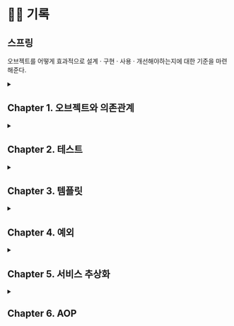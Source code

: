 # ✍🏻 기록

## 스프링

오브젝트를 어떻게 효과적으로 설계 · 구현 · 사용 · 개선해야하는지에 대한 기준을 마련해준다.

<details>

<summary><h2> Chapter 1. 오브젝트와 의존관계 </h2></summary>

<details>

<summary><h3> 관심사의 분리 </h3></summary>

소프트웨어 개발에서 끝이란 개념은 없다.

사용자의 비즈니스 프로세스와 그에 따른 요구사항은 끊임없이 바뀌고 발전한다.

그래서 객체를 설계할 때, ❓***어떻게 하면 변화의 폭을 최소한으로 줄일 수 있을지 고려*** 해야한다.

<br>

변화는 보통 한 가지 관심에 대해 일어나고, 💡***우리가 객체를 설계할 때 관심이 같은 것끼리는 모으고 관심이 다른 것은 분리***하면

변화로부터 영향받는 범위를 줄일 수 있다.

왜냐하면 한 가지 관심에 대한 변경이 일어날 경우, 그 관심이 집중되는 코드만 수정하면 관심이 다른 코드에는 영향을 주지않고 간단하게 수정할 수 있기 때문이다.

<br>

관심사를 가장 효과적으로 분리하는 방법은, 분리할 기능을 인터페이스로 분리한 뒤 기능을 제공하는 방법이다.

구체적인 기능 동작 원리나 방법은 구현하는 클래스가 결정하고, 외부에서 구현 클래스를 주입해주면 다형성에 의해 구현된 기능을 사용할 수 있게 된다.

<br>

이는 인터페이스를 의존하도록 하고, 인터페이스를 파라미터로 받는 생성자를 통해 의존하는 인터페이스에 사용할 구현 오브젝트를 할당한 뒤 

인터페이스에서 정의된 메서드를 사용하는 것으로 해결할 수 있다. 

런타임 시점에서 두 오브젝트를 연결하는 작업은, 제 3의 오브젝트가 어떤 구현 클래스를 사용할지 결정해서 객체 생성시 주입시켜주는💡 ***DI(Dependency Injection)를*** 해주면 된다.  


  <br>

따라서, **구현 클래스를 외부에서 결정하고 생성해서 인터페이스를 의존하고 있던(사용하고 있던) 오브젝트에 런타임 시점에서 연결해주면 강한 의존성을 끊을 수 있으며 코드가 변화에 유연해질 수 있다.** 
  
이한러한 역할을 스프링에서는 **IoC 컨테이너**가 담당한다.

<br>

🌟 ***높은 응집도 (관심사가 비슷한 것끼리 모음)와*** ***낮은 결합도(변화하기 쉬운 구현 클래스가 아닌 변화하기 어려운 인터페이스에 의존)는*** 변화와 확장에 유연하게 대처할 수 있게 도와준다.

<br>



> 📌 좋은 객체 지향 설계 5원칙 (SOLID)
>
> 1. SRP (Single Responsibility Principle) : 단일 책임 원칙, 한 클래스는 하나의 책임만 가져야 한다. 변경이 발생할 때, 파급효과가 적으면 SRP 원칙을 잘 따른 것
> 2. OCP (Open/Closed Principle) : 개방 · 폐쇄 원칙, 확장에는 열려(개방)있고 변화에는 닫혀(폐쇄)있어야 한다. 클래스에 기능을 추가할때, 기존 코드를 변경하지않고 확장할 수 있어야 한다. 
> 3. LSP (Liskov Substitutuion Principle) : 리스코프 치환 원칙, 하위클래스는 상위클래스에서 정의한 행동 규약을 위반하지 않아야 한다.
> 4. ISP (Interface Segregation Principle) : 인터페이스 분리 원칙, 자신이 사용하지 않는 메서드에 의존관계를 맺지 않아야 하고 더 작은 인터페이스 여러개로 분리해서 사용하는 것이 좋다.
> 5. DIP (Dependency Inversion Principle) : 의존관계 역전 원칙, 변화하기 쉬운 구현 클래스에 의존하지 말고 인터페이스에 의존하는 것이 좋다.

  </details>
  
  <details>

<summary><h3> 프레임워크와 라이브러리의 차이 </h3></summary>

**라이브러리**를 사용하는 코드는 **개발자의 코드가 애플리케이션 흐름을 주도**하고, 동작하는 중에 필요할 때 능동적으로 라이브러리를 사용한다.

반면에, **프레임워크**는 **프레임워크가 애플리케이션의 흐름을 주도**하고, 동작하는 중에 개발자가 만든 코드를 사용하여 수동적으로 동작하게 된다.

프레임워크는 제어의 역전 개념이 적용되어 있어야 한다.



</details>
  <details>
<summary><h3>  스프링이 싱글톤으로 빈을 관리하는 이유?   </h3></summary>

대규모 엔터프라이즈 서버 환경에서 **매번 클라이언트가 요청할때 마다 로직을 담당하는 오브젝트를 새로 생성해서 사용**하면, 서버 부하가 심해질 것이다.  
    
따라서 하나의 오브젝트를 생성해두고, 공유해서 사용하는 것이다.
  
싱글톤은 자바에서 다음과 같은 방식으로 구현할 수 있다.
  
```java
  pubilc class Singleton{
    private static Singleton INSTANCE;
  
    //외부에서 객체를 생성하지 못하도록 private 접근 제어자를 붙인 생성자를 정의한다.
    private Singleton(){
    }
  
    // INSTANCE가 null 인 경우에만 객체를 새로 생성하고, 이미 존재하는 경우에는, 존재하는 인스턴스를 반환한다.
    public static synchronized Singleton getInstance(){
      if (INSTANCE == null){
        INSTANCE = new Singleton();
      }
      return INSTANCE;
    }
  }
```
    
🚨 private 생성자를 사용하면 객체지향의 장점인 상속을 사용할 수 없고 전역 변수로 사용되어 Mock 주입이 어려워 테스트 하기 힘들다는 단점이 있다.

따라서 자바에서의 구현 방식은 여러가지 단점이 있기 때문에,   
    
스프링에서 제공하는 **싱글톤 레지스트리**를 사용하여 💡 static 메서드나 private 생성자를 사용하는 클래스가 아닌 평범한 자바 클래스를 싱글톤으로 활용할 수 있게 해준다.


</details>

<details>

<summary><h3>  💡 용어 정리 </h3></summary>

1. 📖 ***DAO (Data Access Object)*** : DB를 사용해 **데이터를 조회 · 조작하는 기능을 담당하는 오브젝트**
2. 🫘***자바빈 규약이란?*** : 파라미터가 없는 생성자가 있고 `get()` 과 `set()` 메서드가 정의되어 있어 속성을 수정하거나 조회할 수 있다.
3. 🏭 ***팩토리 메서드 패턴*** : 상위 클래스에서는 인터페이스 형태의 오브젝트를 생성하는 추상 메서드를 정의해서 사용하고, **서브 클래스에서 구체적인 오브젝트 생성 방법을 결정하게 하는 방법**을 말한다. 
4. 🪄 ***전략 패턴*** : 독립적인 책임으로 분리가 가능한 기능을 개별적인 **인터페이스로 분리**한 뒤, 이를 구현한 클래스를 **필요에 따라 바꿔서 사용할 수 있도록 하는 방법**
5. 🔃 ***제어의 역전 (IoC : Inversion of Control)*** : 자신이 사용할 오브젝트를 직접 결정하고 생성하는 것이 아닌, **제어권을 가진 다른 오브젝트에 의해 결정**된다. 
6. 🌞 ***애플리케이션 컨텍스트 (Application Context)*** : IoC 방식으로 빈을 관리하는 빈 팩토리를 상속받아, **빈 관리 뿐만 아니라 스프링이 제공하는 다른 부가기능을 이용해 제어작업을 총괄하는 오브젝트**이다. 오브젝트가 만들어지는 방식, 시점과 전략을 다르게 가져갈 수 있고 자동생성, 오브젝트에 대한 후처리, 인터셉팅 등 다양한 기능을 할 수 있다.


</details>
  
  </details>


<details>

<summary><h2> Chapter 2. 테스트 </h2></summary>

<details>

<summary><h3> 단위 테스트 (Unit Test) 를 하는 이유</h3></summary>

작은 단위의 코드에 대해 테스트를 수행한 것을 **단위 테스트**라고 한다.

한꺼번에 너무 많은 것을 몰아서 테스트하면 테스트 수행 과정도 복잡해지고, **오류가 발생했을 때 어떤 부분에서 오류가 발생했는지 정확한 원인을 쉽게 찾기 힘들어진다.**

<br>

단위 테스트는 항상 일관성 있는 결과가 보장돼야 한다.

💡 외부 환경에 영향을 받지 말아야 하는 것은 물론이고 테스트를 실행하는 순서를 바꿔도 동일한 결과가 보장되도록 만들어야 한다.


  </details>

  <details>

<summary><h3> 테스트 주도 개발 (TDD : Test Driven Development) </h3></summary>

만들고자 하는 기능의 내용을 담고 있으면서 만들어진 코드를 검증도 해줄 수 있도록 테스트 코드를 먼저 만들고, 테스트를 성공하게 해주는 코드를 작성하는 방식이다.

***실패한 테스트를 성공시키기 위한 목적이 아닌 코드는 만들지 않는다*** 는 것이 기본 원칙이다.

<br>

TDD의 장점 중 하나는 코드를 만들어 테스트를 실행하는  그 사이의 간격이 매우 짧다는 점이다.

테스트 없이 오랜 시간 동안 코드를 만들고 나서 테스트를 하면, 오류가 발생했을 때 원인을 찾기 쉽지 않다.

</details>

  <details>

<summary><h3> 테스트 용 설정 정보(application-test.yml) 사용 </h3></summary>


```
spring:
  profiles:
    active: test
```

기존에 사용하던 `application.yml` 파일에 위와 같은 구문을 추가해준다.

<br>

그리고, 테스트 용으로 사용할 설정 정보가 담긴 `application-test.yml` 파일을 생성한다.

💡 `application-{별칭}.yml` 과 `spring.profiles.active: {별칭}` 의 별칭은 동일해야 한다.

<br>

그리고, 테스트를 실행할 클래스에

```
@SpringBootTest
@ActiveProfiles("test")
```

혹은

```
@SpringBootTest(properties = "spring.profiles.active=test")
```

와 같이 어노테이션을 적용하면, `application-test.yml`에 적용한 환경변수로 테스트를 실행할 수 있다.



</details>



<details>

<summary><h3>  💡 용어 정리 </h3></summary>

1. 📖 픽스처(fixture) : 테스트를 수행하는데 필요한 정보나 오브젝트
2. 💩`@DirtiesContext` : 어플리케이션 컨텍스트의 상태를 테스트 코드 내에서 수동으로 변경하는 경우 (클래스 레벨 · 메서드 레벨) 에 사용한다. **변경한 컨텍스트가 다른 테스트에 영향을 주지 않게** 하기 위해, **테스트 메서드를 수행하고 나면 매번 새로운 어플리케이션 컨텍스트를 만들어서 다음 테스트가 사용**하게 해준다.
3. ⛑️ 비침투적 기술(noninvasive) : 기술에 종속적이지 않은 **순수한 코드를 유지할 수 있게 해주는 기술**, 대표적으로 **스프링이 비침투적 기술**이고 이전에 사용하던 EJB는 침투적 기술이라고 할 수 있다. 기술을 사용하기 위해 특정 인터페이스나 클래스를 사용하도록 강제하는 기술을 침투적 기술이라고 한다.

</details>

  </details>



<details>

<summary><h2> Chapter 3. 템플릿 </h2></summary>

<details>

<summary><h3> Connection과 같은 공유 리소스를 반드시 반환해야하는 이유</h3></summary>


❓ `Connection` 이나 `PreparedStatement` 를 사용하고 `close()` 메서드로 명시적으로 리소스를 반환하는 이유가 뭘까?

일반적으로 서버에서는 제한된 개수의 DB 커넥션을 만들어서 재사용 가능한 풀로 관리한다.

매번 생성하는 것 보다 미리 정해진 개수 만큼 만들어놓고 돌려가며 사용하는 방식이 유리하기 때문이다.

<br>

💡 이때, 제한된 개수의 커넥션을 가져가서 사용하고나서 명시적으로 `close()` 해서 **반환해서 돌려줘야지만, 재사용할 수 있게 된다.**

<br>

반환되지 못한 `Connection` 이 쌓이다가 커넥션 풀에 여유가 없어지면 리소스가 모자란다는 오류를 내며 서버가 중단될 수 있다.

따라서, 중간에 예외가 발생하더라도 정상적으로 가져간 리소스를 반환할 수 있도록 해야한다.

<br>

📌 그리고 리소스는 만들어진 순서의 역순으로 `close()` 해주는 것이 좋다.

```
Connection c = dataSource.getConnection();
PreparedStatement ps = c.prepareStatement("delete from users");

ps.close();
c.close();
```

위와 같은 경우, `ps.close()` 를 먼저 해주고 `c.close()` 를 해주어야 한다는 의미이다.

`Connection`을 먼저 닫는 경우 `PrepredStatement`가 활성화 된 상태로 남아있을 수 있어 리소스가 낭비될 수 있다.





  </details>
<details>

<summary><h3>  템플릿 · 콜백 패턴 </h3></summary>

전략 패턴의 기본 구조에 익명 내부 클래스를 활용한 방식이다.

템플릿은 고정된 작업 흐름을 가진 코드를 재사용한다는 의미에서 붙인 이름이다.

콜백은 템플릿 안에서 호출되는 것을 목적으로 만들어진 오브젝트이다.

<br>

일반적으로, 템플릿에서는 인터페이스의 메서드를 사용하고 콜백은 하나의 메소드를 가진 인터페이스를 구현한 익명 클래스로 만들어진다.

따라서, 💡 **콜백은 템플릿과 같은 클래스에 존재하고, 콜백이 인터페이스를 구현하는 익명 클래스를 템플릿에 전달함으로서 일종의 DI가 이루어진다.**

클래스간의 관계를 설정파일에 노출되지 않는다는 장점이 있다.

 <br>

📌 일반적인 DI는 템플릿에 인스턴스 변수를 만들어 두지만, 템플릿 · 콜백 방식에서는 매번 메소드 단위로 사용할 오브젝트를 새롭게 전달받는다는 특징이 있다. 또한, 콜백 오브젝트는 자신을 생성한 클라이언트 메소드 내의 정보를 직접 참조하여 강하게 결합되어 있다는 특징이 있다.

<br>

중복되는 코드를 메서드로 분리하고, 그 메서드가 인터페이스로 분리되고, 분리한 메서드가 고정된 작업 흐름을 갖고 작업 마다 바뀌는 부분이 존재한다면 템플릿 · 콜백 패턴을 적용하는 것을 고려할 수 있다.


</details>

<details>

<summary><h3>  네거티브 테스트의 중요성 </h3></summary>

개발자들은 수동 테스트를 할 때 실패할 만한 상황을 잘 고려하지 못하는 경우가 많다.

문제가 발생하는 경우는 주로 예외적인 조건과 결과 때문에 발생한다.

그래서 같은 개발자가 만든 메서드인데도, 어떤 메서드는 데이터가 없으면 null을 리턴하고, 어떤 메서드는 빈 리스트 오브젝트를 리턴하고, 어떤 메서드는 예외를 던지고, 어떤 메서드는 런타임 예외가 발생하면서 뻗어버린다.

💡 따라서 예외 상황에 대한 **일관성 있는 기준을 정해두고 이를 테스트로 만들어 검증**해둬야 한다.

의도적으로 예외적인 조건에 대해 테스트를 만드는 습관이 있으면 안정적인 코드를 작성할 수 있다.

</details>

  </details>


<details>

<summary><h2> Chapter 4. 예외 </h2></summary>

<details>

<summary><h3> 잘못된 예외 처리의 예시</h3></summary>

```
try{
	...
} catch(SQLException e){

}
```

🚨 예외를 잡고 아무것도 하지 않는 코드는 예외 발생을 무시하고 정상적인 상황인 것처럼 다음 라인으로 넘어가겠다는 분명한 의도가 있는 게 아니라면 연습 중에도 절대 만들어서는 안 되는 코드다.

프로그램 실행 중에 어디선가 오류가 있어서 예외가 발생해도 그것을 무시하고 계속 진행해버리기 때문이다.

<br>

예상치 못한 다른 문제를 일으킬 수 있고 문제의 원인이 무엇인지 찾아내기 매우 힘들어진다.

<br>

예외를 처리할 때 반드시 지켜야 할 핵심 원칙은 한 가지다. **모든 예외는 적절하게 복구되든지 아니면 작업을 중단시키고 운영자 또는 개발자에게 분명하게 통보돼야 한다.**


  </details>


<details>

<summary><h3> Java의 예외 종류와 특징</h3></summary>

<img src="https://raw.githubusercontent.com/buinq/imageServer/main/img/105691109-2cda9400-5f40-11eb-9003-a14873c2eaf2.png" alt="image" style="zoom: 33%;" />

- Error

  `java.lang.Error` 클래스의 서브 클래스들이다. 주로 JVM에서 발생시키는 것이고 `OutOfMemoryError`나 `ThreadDeath` 같은 에러를 발생시키기 때문에 애플리케이션 코드에서 처리하기 힘들 예외들이 있다.

- Checked Exception

  `RuntimeException`을 상속하지 않는 `java.lang.Exception` 클래스의 서브 클래스들이다. 체크 예외가 발생할 수 있는 메서드를 사용할 경우 **반드시 예외를 처리하는 코드를 catch문으로 잡든가 throws를 정의해서 메서드 밖으로 처리해야 컴파일 에러가 발생하지 않는다.** 즉, 명시적으로 예외를 처리해야한다.

- Unchecked Exception

  `RuntimeException` 클래스를 상속하는 클래스들이다. 명시적인 예외처리를 하지 않아도 컴파일에러가 발생하지 않는다. 대표적으로 오브젝트를 할당하지 안혹 사용하려고 시도했을 때, 발생하는 `NullPointerException`이 있다. 이런 예외는 개발자가 주의 깊게 만든다면 피할 수 있는, 예상하지 못했던 상황에서 발생하는 것이 아니기 때문에 명시적으로 예외처리를 하지 않아도 되도록 만든 것이다.

checked 예외 처리의 경우 예외처리를 강제하여 안정성을 높이고 명시적으로 예외를 확인할 수 있다. unchecked 예외 처리의 경우 예외처리 로직을 간결하게 작성할 수 있지만 예기치 않게 중단될 수 있어 주의가 필요하다.


  </details>

<details>
<summary><h3> JdbcTemplate 를 사용하면 왜 SQLException을 throws 하거나 명시적으로 처리하지 않는가</h3></summary>
JdbcTemplate 템플릿과 콜백 안에서 발생하는 모든 SQLException을 런타임 예외인 DataAccessException으로 포장해서 던져준다.

따라서, 필요한 경우에만 DataAccessException을 catch해서 처리하면 된다.

<br>
런타임 예외이므로 unchecked 예외이고, 따라서 호출하는 메서드에서 이를 꼭 처리해야할 의무는 없다.

<br>

JdbcTemplate의 쿼리를 전달하는 템플릿을 보면, 아래와 같이 SQLException을 런타임 예외인 DataAccessException에 포장하여 중첩예외 형태로 던지는 것을 확인할 수 있다.

```java
catch (SQLException ex) {
   // Release Connection early, to avoid potential connection pool deadlock
   // in the case when the exception translator hasn't been initialized yet.
   if (psc instanceof ParameterDisposer parameterDisposer) {
      parameterDisposer.cleanupParameters();
   }
   String sql = getSql(psc);
   psc = null;
   JdbcUtils.closeStatement(ps);
   ps = null;
   DataSourceUtils.releaseConnection(con, getDataSource());
   con = null;
   throw translateException("PreparedStatementCallback", sql, ex);
}
```

따라서, 우리가 JdbcTemplate에 있는 메서드를 사용할 때, SQLException은 템플릿에서 처리되어 호출한 메서드로 throws 하지 않기 때문에 SQLException 선언이 사라진 것이다.



  </details>


<details>
<summary><h3> 애플리케이션 예외는 Check 예외로 처리 </h3></summary>

애플리케이션 자체의 로직에 의해 의도적으로 발생시키고, 반드시 catch해서 무엇인가 조치를 취하도록 요구하는 예외를 일반적으로 애플리케이션 예외라고 한다.

예를 들어, 은행계좌에서 출금하는 기능을 가진 메서드가 있을 때, 잔고 상황에 따라 이어지는 작업이 달라져야 할 것이다.

<br>

```java
try{
    // 출금하는 메서드
} catch(CustomException e){
    // 잔고 부족시 CustomException이 발생하고, catch 문 로직 실행
    // 잔고 부족 안내 메시지 표시 등 예외 처리
}
```



따라서, 잔고 부족인 경우 비즈니스적인 의미를 띈 체크 예외를 던지게끔 하면, 예외 상황을 처리하는 로직은 catch 블록에 모아둘 수 있어 이해하기 편해진다.

그리고, check 예외기 때문에 에외를 명시적으로 처리하게끔 강제하기 때문에 안전한 코드를 만들 수 있다.

  </details>


  </details>


<details>

<summary><h2> Chapter 5. 서비스 추상화 </h2></summary>

  <details>

  <summary><h3> 회원 등급 업그레이드 예제 코드 개선해보기</h3></summary>

```java
public void upgradeLevels(){
    List<User> users = dao.getAll();
    for(User user : users){
        Boolean changed = null;
        if (user.getLevel() == Level.BASIC && user.getLogin() >=50){
            user.setLevel(Level.SILVER);
            changed = true;
        } else if (user.getLevel() == Level.SILVER && user.getRecommend() >=30){
            user.setLevel(Level.GOLD);
            changed = true;
        } else if (user.getLevel() == Level.GOLD){
            changed = false;
        } else {
            changed = false;
        }
        
        if (changed){
            dao.update(user);
        }
    }
}
```



교재에 나와 있는 회원 등급 업그레이드를 하는메서드이다.

베이직 회원인 경우, 로그인 횟수가 50 이상이면 실버 회원이 되고

실버 회원인 경우, 추천 수가 30 이상이면 골드 회원이 된다.

골드 회원이거나, 위 조건을 만족하지 못하면 회원 등급 변경은 없다.

위, 메서드를 객체 지향적인 구조로 리팩토링하고 Stream API를 활용해서 간결하게 개선해보았다.

<br>



```java 
    public void upgradeLevels() {

        List<User> users = userDao.getAll();

        users.stream()
                .filter(user -> canUpgradeLevel(user) )
                .forEach(user -> userDao.update(user.upgradeLevel()));

    }

    public boolean canUpgradeLevel(User user) {
        return user.canUpgradeLevelBasic(MIN_LOGIN_COUNT_FOR_SILVER) || user.canUpgradeLevelSilver(MIN_RECOMMEND_COUNT_FOR_GOLD);
    }
```

`getAll()` 메서드로 가져온 List에 담겨진 user들을 `filter()` 메서드로 등업 조건에 해당하는 user만 필터링한다.

등업 조건을 확인하는 메서드 역시, 생각해보면 나중에 충분히 바뀔 수 있는 로직이다.

따라서, 메서드로 분리하였고 등급 별 등업 조건이 다르므로 이 부분도 분리해주었다.

<br>

그리고 User 객체 본인의 레벨과 login 혹은 recommend 수를 통해 등업할 수 있는 조건인지 확인하고 등업 조건에 해당하는 login 수나 recommend 수는 Enum 타입으로 관리하도록 했다.

<br>

```java
public class User {
    String id;
    String name;
    String password;
    Level level;
    int login;
    int recommend;

    public User upgradeLevel() {
        this.level = Level.valueOf(this.level.getValue() + 1);
        return this;
    }
    
    public boolean canUpgradeLevelBasic(int minLoginCountForUpgrade) {
        return this.level.equals(Level.BASIC) && this.login >= minLoginCountForUpgrade;
    }

    public boolean canUpgradeLevelSilver(int minRecommendCountForUpgrade) {
        return this.level.equals(Level.SILVER) && this.recommend >= minRecommendCountForUpgrade;
    }
}
```

그리고, 필터링 된 각 user의 등급을 1 등급씩 올리고 수정된 User 본인을 반환하는 `upgradeLevel()` 메서드를 User 객체안에 정의했다.

3개의 테스트 케이스를 작성해서, 정상 동작함을 확인할 수 있었다.

<br>

객체 지향적인 코드는 다른 오브젝트의 데이터를 가져와서 작업하는 대신 데이터를 갖고 있는 다른 오브젝트에게 작업을 해달라고 요청한다.

오브젝트에게 데이터를 요구하지 말고 작업을 요청하라는 것이 객체지향 프로그래밍의 가장 기본적인 원리이다.

<br>

따라서 user의 레벨을 가져와서 service 가 대신 user.getLevel() 해서 등업 조건에 만족하는지 확인하고 user.setLevel(nextLevel) 메서드를 호출해서 등급을 변경시키는 것이 아니라

user가 갖고 있는 메서드를 통해서 user 객체 스스로가 판단하고 본인의 필드를 본인이 변경할 수 있게끔 행동을 유도하도록 코드를 작성하였다.


<br>

Stream API를 사용해서 코드도 간결해지고, 객체에게 행위를 부여하였고 변경될 수 있는 부분을 고려한 좀 더 객체 지향적인 코드로 개선할 수 있었던 것 같다.


  </details>


  <details>

  <summary><h3> 트랜잭션 동기화를 이용한 트랜잭션 통합과 예외 처리 </h3></summary>


```java
 public void upgradeLevels() {

        List<User> users = userDao.getAll();

        users.stream()
                .filter(user -> canUpgradeLevel(user) )
                .forEach(user -> userDao.update(user.upgradeLevel()));

    }
```

위 로직은 업그레이드 조건을 만족하는 사용자들을 `get` 해서 `jdbcTemplate` 의 `update` 메서드를 사용해서 등급을 변경시키는 메서드이다.

<br>



```java
    @Override
    public void update(User user) {

        this.jdbcTemplate.update("update users set name = ? , password = ? , level = ?, login = ?, " +
                        "recommend=? where id = ?",
                user.getName(), user.getPassword(), user.getLevel().getValue(), user.getLogin(), user.getRecommend(), user.getId());
    }
```

조건에 만족하는 각 `user` 마다 `jdbcTemplate.update()` 로 DB에 접근하여 데이터를 갱신시키는 작업이다.

만약, 조건에 만족하는 `users` 를 가져와서, `forEach`로 업그레이드 로직을 하던 중, 중간에 에러가 발생하면 어떻게 될까?

<br>

각 user마다 트랜잭션을 사용하기 때문에, 에러가 발생한 user만 등급 변경이 반영되어 있지 않고 이전에 변경된 user는 반영되어 있을 것이다.

<br>

따라서, 중간에 에러가 발생했을 때 이전에 변경되었던 회원도 반영되지 않도록 하려면 하나의 트랜잭션으로 묶어야 한다.

<br>

그럴때 사용할 수 있는 클래스가 `TransactionSynchronizationManager` 클래스이다.

```java
public void upgradeLevels() throws SQLException {

    	// 트랜잭션 동기화 작업을 초기화
        TransactionSynchronizationManager.initSynchronization();
    	// 커넥션을 가져옴
        Connection c = DataSourceUtils.getConnection(dataSource);
    	// 자동으로 커밋되는 설정을 false & 트랜잭션 시작
        c.setAutoCommit(false);


        try {
            List<User> users = userDao.getAll();

            users.stream()
                    .filter(user -> canUpgradeLevel(user))
                    .forEach(user -> userDao.update(user.upgradeLevel()));

            c.commit();
        } catch (Exception e) {
            // 에러 발생 시 rollback 한다.
            c.rollback();
            throw new RuntimeException(e);
        } finally {
            // db커넥션과 트랜잭션 관리 클래스를 종료한다.
            DataSourceUtils.releaseConnection(c, dataSource);
            TransactionSynchronizationManager.unbindResource(this.dataSource);
            TransactionSynchronizationManager.clearSynchronization();
        }
    }
```

위와 같이, 한 로직이 같은 트랜잭션을 공유하도록 로직을 변경하면 된다.

<br>

❓ **트랜잭션 동기화란 무엇일까** : Connection을 특별한 저장소에 보관해두고 이후에 호출되는 메서드는 저장된 Connection을 사용하게 하는 것



<br>



`JdbcTemplate` 메서드는 가장 먼저 **트랜잭션 동기화 저장소에 현재 시작된 트랜잭션을 가진 Connection 오브젝트가 존재하는지 확인한다.**

존재해서 트랜잭션 동기화 저장소에서 가져온 Connection을 사용하는 경우에는 메서드가 종료될 때, **Connection을 닫지 않은 채로 작업을 마친다.**

그렇게 해서, 모든 로직이 끝나고 `c.commit()` 과 같이 명시적으로 커밋을 했을 때 트랜잭션이 완료된다.

`finally` 구문에서 `TransactionSynchronizationManager.unbindResource(this.dataSource);` 를 통해 트랜잭션 동기화 저장소에 있는 `dataSource`를 제거한다.





  </details>


  <details>

  <summary><h3> 글로벌 트랜잭션 인터페이스를 적용한 유연성 향상 </h3></summary>


하나의 트랜잭션 안에서 여러개의 DB에 데이터를 넣는 작업은 JDBC의 Connection을 이용한 로컬 트랜잭션 방식으로는 불가능하다.

별도의 트랜잭션 관리자를 통해 트랜잭션을 관리하는 **글로벌 트랜잭션** 방식을 사용해야한다.

<br>

글로벌 트랜잭션 관리는 JDBC와 Hibernate와 방식이 다르기 때문에 추상화되어 있는 가장 상위 클래스를 스프링은 제공한다.

이를 이용하면, 애플리케이션에서 직접 각 기술의 트랜잭션 API를 이용하지 않고도 일관된 방식으로 트랜잭션을 제어하는 작업이 가능해진다.

<br>

`PlatformTransactionManager` 라는 인터페이스가 존재하고 이를 이용해서 글로벌 트랜잭션을 이용하면 된다.

<br>

```java
    public void upgradeLevels() throws SQLException {
        PlatformTransactionManager transactionManager = new DataSourceTransactionManager(dataSource);
        TransactionStatus transaction = transactionManager.getTransaction(new DefaultTransactionDefinition());

        try {
            List<User> users = userDao.getAll();

            users.stream()
                    .filter(user -> canUpgradeLevel(user))
                    .forEach(user -> userDao.update(user.upgradeLevel()));

            transactionManager.commit(transaction);
        } catch (Exception e) {
            transactionManager.rollback(transaction);
            throw new RuntimeException(e);
        }
    }
```



위와 같이 JDBC의 로컬 트랜잭션을 사용하는 경우는 `PlatformTransactionManager` 인터페이스를 구현한 `DataSourceTransactionManager` 를 사용하면 된다.

`getTransaction()` 메서드를 사용하면 트랜잭션이 시작된다.

<br>

만약 JTA를 이용하는 글로벌 트랜잭션 방식으로 변경하고 싶다면

```
PlatformTransactionManager transactionManager = new JTATransactionManager();
```

위와 같이, 할당되는 구현 클래스만 변경시키면 된다.

  </details>


  <details>

  <summary><h3> DI가 테스트 코드를 짤 때 도움을 주는 이유 </h3></summary>

내부 설계가 복잡한 외부 API를 사용하더라도, 그 API의 추상화된 인터페이스를 상속하는 더미 클래스 파일을 DI 받도록 할 수 있다.

예를 들어, 사용자에게 기존에 있던 로직에 부가기능으로 메일을 보내는 서비스를 추가했고 표준 기술인 `JavaMail`을 사용했다고 가정해보자.

<br>

이 로직의 테스트 코드를 실행시킬때마다, 부가기능인 메일 전송이 계속 실행되는 것이 맞을까?

메일 발송 기능은 매우 부하가 큰 작업이고 메일 발송 기능은 보조적인 기능에 불과하다.

<br>

따라서 메일 전송 기능에 대한 인터페이스를 DI 받도록 하고 실제 서비스에서는 구현부가 담겨있는 `MailSender`를 사용하고

테스트 시에는, 따로 만들어 둔 가볍게 동작하는 커스텀 `MailSender` 를 DI 받도록 할 수 있다.

<br>

즉, 간단한 오브젝트의 코드를 테스트하는 데 너무 거창한 작업이 뒤따르는 경우 오브젝트의 변화 없이 다른 클래스를 DI해주는 방식으로 간단하게 해결할 수 있다.

  </details>

</details>



<details>

<summary><h2> Chapter 6. AOP </h2></summary>

<details>

<summary><h3> 테스트 대상 오브젝트를 고립시킨 후 테스트 코드를 작성하는 이유 </h3></summary>


하나의 기능을 테스트하는 것 처럼 보이지만, 의존관계를 갖는 경우 테스트가 진행되는 동안에 같이 실행된다.

의존하는 오브젝트가 DB나 서버에 의존하는 오브젝트라면, 단순한 비즈니스 로직만을 테스트하는 것이 아니게 된다.

<br>

테스트하려는 코드가 아닌, 환경 세팅에 문제가 생기면 테스트가 실패하거나 결과가 달라질 수 있기 때문이다. 그리고 수행 속도도 느려질 수 있다.

<br>

그래서 테스트의 대상이 환경이나, 외부 서버, 다른 클래스의 코드에 종속되고 영향을 받지 않도록 고립시킬 필요가 있다.

  </details>

<details>

<summary><h3> 다이나믹 프록시 </h3></summary>

인터페이스를 구현하는 클래스 로직에 부가기능을 추가하고 싶은 경우, 프록시 패턴을 사용할 수 있다.

같은 인터페이스를 구현하면서 해당 인터페이스를 DI받아 기존의 클래스 로직을 실행할 수 있도록 하고, 부가기능을 추가하고 싶다면 추가하는 방식이다.

```java
// 인터페이스
public interface Hello {
    String sayHello(String name);
}

// 기존 로직
public class HelloTarget implements Hello{
    @Override
    public String sayHello(String name) {
        return "Hello " + name;
    }
}

// 부가기능
public class HelloUppercase implements Hello {
    private final Hello hello;

    @Override
    public String sayHello(String name) {
        return hello.sayHello(name).toUpperCase();
    }
}
```

위와 같은 방식으로 구현할 수 있다.

이러한 방식이 일반적인 프록시 패턴 방식이다.

이 방식은 부가기능을 추가했을 때, **중복되는 부분이 많이 발생**하고 부가기능이 추가되지 않는 메서드는 단순히 기존 메서드를 호출하는 메서드가 되는데

이는 인터페이스의 규모가 크면 부담스러운 작업이 되고, **타깃 인터페이스의 메서드가 추가되거나 변경될때마다 함께 수정**해줘야 한다는 단점이 존재한다.

이러한 문제를 **다이나믹 프록시**를 사용하면 해결할 수 있고, 리플렉션 API를 이용해서 프록시를 생성한다.

<br>

다이나믹 프록시는 런타임 시 다이나믹하게 만들어지는 오브젝트이다.

다이나믹 프록시로부터 요청을 전달받으려면 `InvocationHandler` 인터페이스를 구현해야한다.

구현해야하는 메서드는 `invoke()` 하나 뿐이고 다이나믹 프록시가 클라이언트로부터 받는 모든 요청은 `invoke()` 메서드로 전달된다.

<br>

```java
public class UppercaseHandler implements InvocationHandler {

    Hello target;

    public UppercaseHandler(Hello target) {
        this.target = target;
    }

    // 형변환 안정성을 위해서는, instanceof 로 체크하는 것이 바람직한 방법
    @Override
    public Object invoke(Object proxy, Method method, Object[] args) throws Throwable {
        String ret = (String) method.invoke(target, args);
        return ret.toUpperCase();
    }
}

```

`Hello` 클래스의 내용을 모두 대문자로 만들어주는 부가기능이 담긴 프록시이다.

`invoke()` 메서드 하나로, `Hello` 클래스의 메서드 개수와 상관없이 부가기능을 처리할 수 있다.

<br>

```java
    @Test
    public void test() {
        Hello helloProxy = (Hello) Proxy.newProxyInstance(
                getClass().getClassLoader(),
                new Class[]{Hello.class},
                new UppercaseHandler(new HelloTarget())
        );
    }
```

위와 같이, 클래스로더와 어떤 인터페이의 프록시를 만들것인지, 어떤 `InvocationHandler` 구현 클래스를 사용할 것인지 파라미터로 설정하면 된다.
  </details>
</details>